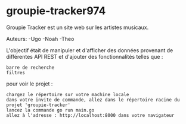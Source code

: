 # groupie-tracker974
Groupie Tracker est un site web sur les artistes musicaux.

Auteurs:
-Ugo
-Noah
-Theo

L'objectif était de manipuler et d'afficher des données provenant de différentes API REST et d'ajouter des fonctionnalités telles que :

    barre de recherche
    filtres

pour voir le projet :

    chargez le répertoire sur votre machine locale
    dans votre invite de commande, allez dans le répertoire racine du projet 'groupie-tracker'
    lancez la commande go run main.go
    allez à l'adresse : http://localhost:8000 dans votre navigateur
    
